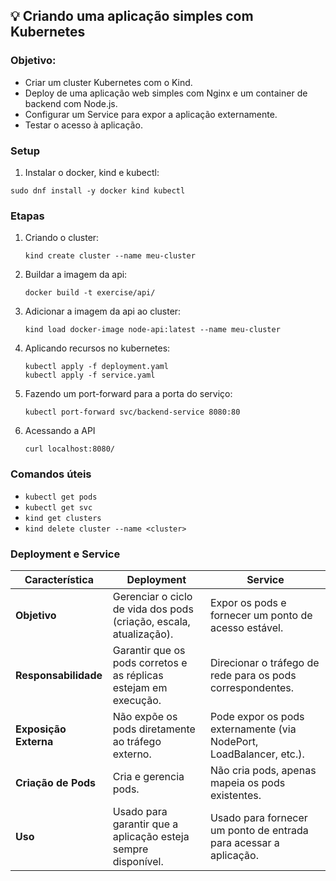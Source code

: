 ## 💡 Criando uma aplicação simples com Kubernetes

### Objetivo:
-  Criar um cluster Kubernetes com o Kind.
- Deploy de uma aplicação web simples com Nginx e um container de backend com Node.js.
- Configurar um Service para expor a aplicação externamente.
- Testar o acesso à aplicação.

### Setup
1. Instalar o docker, kind e kubectl:

`sudo dnf install -y docker kind kubectl`

### Etapas
1. Criando o cluster:

    `kind create cluster --name meu-cluster`

2. Buildar a imagem da api:

    `docker build -t exercise/api/`

3. Adicionar a imagem da api ao cluster:

    `kind load docker-image node-api:latest --name meu-cluster`

4. Aplicando recursos no kubernetes:

    ```
    kubectl apply -f deployment.yaml
    kubectl apply -f service.yaml
    ```

6. Fazendo um port-forward para a porta do serviço:

   `kubectl port-forward svc/backend-service 8080:80`

8. Acessando a API

   `curl localhost:8080/`

### Comandos úteis
- `kubectl get pods`
- `kubectl get svc`
- `kind get clusters`
- `kind delete cluster --name <cluster>`

### Deployment e Service
| Característica        | **Deployment**                                          | **Service**                                               |
|-----------------------|---------------------------------------------------------|-----------------------------------------------------------|
| **Objetivo**           | Gerenciar o ciclo de vida dos pods (criação, escala, atualização). | Expor os pods e fornecer um ponto de acesso estável.       |
| **Responsabilidade**   | Garantir que os pods corretos e as réplicas estejam em execução. | Direcionar o tráfego de rede para os pods correspondentes. |
| **Exposição Externa**  | Não expõe os pods diretamente ao tráfego externo.      | Pode expor os pods externamente (via NodePort, LoadBalancer, etc.). |
| **Criação de Pods**    | Cria e gerencia pods.                                   | Não cria pods, apenas mapeia os pods existentes.           |
| **Uso**                | Usado para garantir que a aplicação esteja sempre disponível. | Usado para fornecer um ponto de entrada para acessar a aplicação. |
